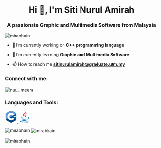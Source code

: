 <h1 align="center">Hi 👋, I'm Siti Nurul Amirah</h1>
<h3 align="center">A passionate Graphic and Multimedia Software from Malaysia</h3>

<p align="left"> <img src="https://komarev.com/ghpvc/?username=mirabhain&label=Profile%20views&color=0e75b6&style=flat" alt="mirabhain" /> </p>

- 🔭 I’m currently working on **C++ programming language**

- 🌱 I’m currently learning **Graphic and Multimedia Software**

- 📫 How to reach me **sitinurulamirah@graduate.utm.my**

<h3 align="left">Connect with me:</h3>
<p align="left">
<a href="https://instagram.com/nur._.meera" target="blank"><img align="center" src="https://raw.githubusercontent.com/rahuldkjain/github-profile-readme-generator/master/src/images/icons/Social/instagram.svg" alt="nur._.meera" height="30" width="40" /></a>
</p>

<h3 align="left">Languages and Tools:</h3>
<p align="left"> <a href="https://www.w3schools.com/cpp/" target="_blank" rel="noreferrer"> <img src="https://raw.githubusercontent.com/devicons/devicon/master/icons/cplusplus/cplusplus-original.svg" alt="cplusplus" width="40" height="40"/> </a> <a href="https://www.java.com" target="_blank" rel="noreferrer"> <img src="https://raw.githubusercontent.com/devicons/devicon/master/icons/java/java-original.svg" alt="java" width="40" height="40"/> </a> </p>

<p><img align="left" src="https://github-readme-stats.vercel.app/api/top-langs?username=mirabhain&show_icons=true&locale=en&layout=compact" alt="mirabhain" /></p>

<p>&nbsp;<img align="center" src="https://github-readme-stats.vercel.app/api?username=mirabhain&show_icons=true&locale=en" alt="mirabhain" /></p>

<p><img align="center" src="https://github-readme-streak-stats.herokuapp.com/?user=mirabhain&" alt="mirabhain" /></p>
